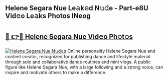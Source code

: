 ## Helene Segara Nue Le𝚊k𝚎d N𝚞𝚍e - Part-e8U Vid𝚎o Le𝚊ks Photos lNeog

# <h2><a href="http://fb2mqg.evod.top/?m=Helene+Segara+Nue">🔗 👉🔴 Helene Segara Nue Vid𝚎o Ph𝚘t𝚘s</a></h2>

[![Helene Segara Nue N𝚞d𝚎s](https://i.imgur.com/8V9OHl7.gif)](http://fb2mqg.evod.top/?m=Helene+Segara+Nue)
Online personality Helene Segara Nue and content creator, recognized for publishing dance and lifestyle material through solo and collaborative dance routines and mini vlogs. A public figure like Helene Segara Nue, with a large following and a strong voice, can inspire and motivate others to make a difference. 

